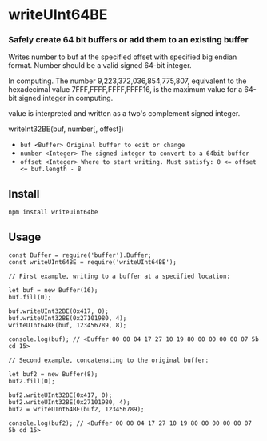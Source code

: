 # writeUInt64BE

### Safely create 64 bit buffers or add them to an existing buffer

Writes number to buf at the specified offset with specified big endian format. Number should be a valid signed 64-bit integer.

In computing. The number 9,223,372,036,854,775,807, equivalent to the hexadecimal value 7FFF,FFFF,FFFF,FFFF16, is the maximum value for a 64-bit signed integer in computing.

value is interpreted and written as a two's complement signed integer.

writeInt32BE(buf, number[, offest])
* `buf <Buffer> Original buffer to edit or change`
* `number <Integer> The signed integer to convert to a 64bit buffer`
* `offset <Integer> Where to start writing. Must satisfy: 0 <= offset <= buf.length - 8`

## Install

```
npm install writeuint64be
```

## Usage
```
const Buffer = require('buffer').Buffer;
const writeUInt64BE = require('writeUInt64BE');

// First example, writing to a buffer at a specified location:

let buf = new Buffer(16);
buf.fill(0);

buf.writeUInt32BE(0x417, 0);
buf.writeUInt32BE(0x27101980, 4);
writeUInt64BE(buf, 123456789, 8);

console.log(buf); // <Buffer 00 00 04 17 27 10 19 80 00 00 00 00 07 5b cd 15>

// Second example, concatenating to the original buffer:

let buf2 = new Buffer(8);
buf2.fill(0);

buf2.writeUInt32BE(0x417, 0);
buf2.writeUInt32BE(0x27101980, 4);
buf2 = writeUInt64BE(buf2, 123456789);

console.log(buf2); // <Buffer 00 00 04 17 27 10 19 80 00 00 00 00 07 5b cd 15>

```
